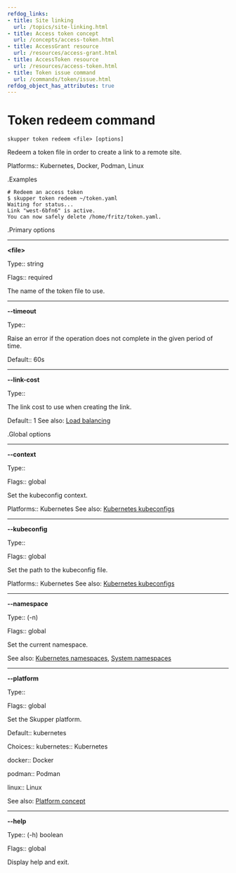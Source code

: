 ```yaml
---
refdog_links:
- title: Site linking
  url: /topics/site-linking.html
- title: Access token concept
  url: /concepts/access-token.html
- title: AccessGrant resource
  url: /resources/access-grant.html
- title: AccessToken resource
  url: /resources/access-token.html
- title: Token issue command
  url: /commands/token/issue.html
refdog_object_has_attributes: true
---
```


# Token redeem command

```shell
skupper token redeem <file> [options]
```

Redeem a token file in order to create a link to a remote
site.

Platforms:: Kubernetes, Docker, Podman, Linux


.Examples

```console
# Redeem an access token
$ skupper token redeem ~/token.yaml
Waiting for status...
Link "west-6bfn6" is active.
You can now safely delete /home/fritz/token.yaml.
```

.Primary options

---
**&lt;file&gt;**

Type:: string

Flags:: required


The name of the token file to use.



---
**--timeout**

Type:: <duration>


Raise an error if the operation does not complete in the given
period of time.

Default:: 60s


---
**--link-cost**

Type:: <integer>


The link cost to use when creating the link.

Default:: 1
See also: [Load balancing]({{site_prefix}}/topics/load-balancing.html)

.Global options

---
**--context**

Type:: <name>

Flags:: global


Set the kubeconfig context.

Platforms:: Kubernetes
See also: [Kubernetes kubeconfigs](https://kubernetes.io/docs/concepts/configuration/organize-cluster-access-kubeconfig/)

---
**--kubeconfig**

Type:: <file>

Flags:: global


Set the path to the kubeconfig file.

Platforms:: Kubernetes
See also: [Kubernetes kubeconfigs](https://kubernetes.io/docs/concepts/configuration/organize-cluster-access-kubeconfig/)

---
**--namespace**

Type:: (-n) <name>

Flags:: global


Set the current namespace.

See also: [Kubernetes namespaces](https://kubernetes.io/docs/concepts/overview/working-with-objects/namespaces/), [System namespaces]({{site_prefix}}/topics/system-namespaces.html)

---
**--platform**

Type:: <platform>

Flags:: global


Set the Skupper platform.

<!-- You can also use the `SKUPPER_PLATFORM` environment variable. -->

Default:: kubernetes

Choices:: kubernetes:: Kubernetes

docker:: Docker

podman:: Podman

linux:: Linux

See also: [Platform concept]({{site_prefix}}/concepts/platform.html)

---
**--help**

Type:: (-h) boolean

Flags:: global


Display help and exit.



